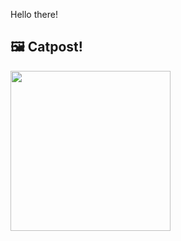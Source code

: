 Hello there!



## 🖼️ Catpost!

<sub>
    <img src="https://cdn2.thecatapi.com/images/ab9.jpg" height="256">
</sub>

